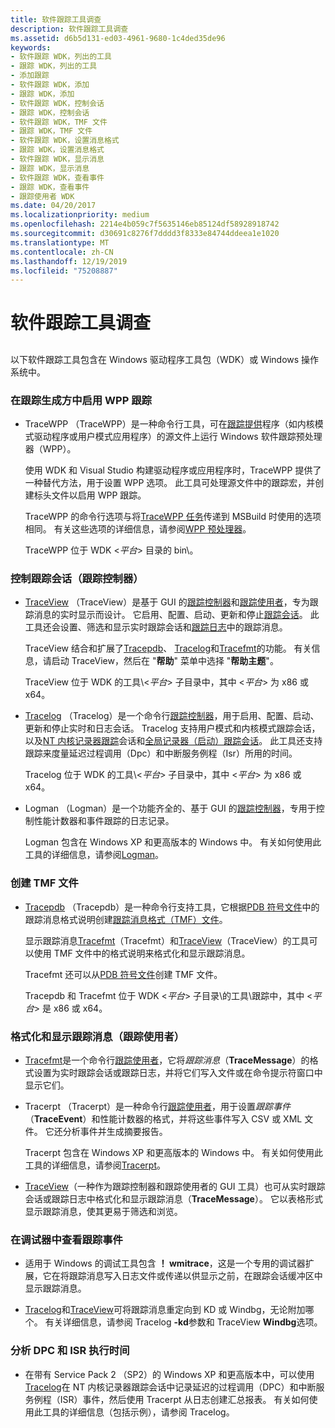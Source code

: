 ```yaml
---
title: 软件跟踪工具调查
description: 软件跟踪工具调查
ms.assetid: d6b5d131-ed03-4961-9680-1c4ded35de96
keywords:
- 软件跟踪 WDK，列出的工具
- 跟踪 WDK，列出的工具
- 添加跟踪
- 软件跟踪 WDK，添加
- 跟踪 WDK，添加
- 软件跟踪 WDK，控制会话
- 跟踪 WDK，控制会话
- 软件跟踪 WDK，TMF 文件
- 跟踪 WDK，TMF 文件
- 软件跟踪 WDK，设置消息格式
- 跟踪 WDK，设置消息格式
- 软件跟踪 WDK，显示消息
- 跟踪 WDK，显示消息
- 软件跟踪 WDK，查看事件
- 跟踪 WDK，查看事件
- 跟踪使用者 WDK
ms.date: 04/20/2017
ms.localizationpriority: medium
ms.openlocfilehash: 2214e4b059c7f5635146eb85124df58928918742
ms.sourcegitcommit: d30691c8276f7dddd3f8333e84744ddeea1e1020
ms.translationtype: MT
ms.contentlocale: zh-CN
ms.lasthandoff: 12/19/2019
ms.locfileid: "75208887"
---
```

# <a name="survey-of-software-tracing-tools"></a>软件跟踪工具调查


## <span id="ddk_survey_of_software_tracing_tools_tools"></span><span id="DDK_SURVEY_OF_SOFTWARE_TRACING_TOOLS_TOOLS"></span>


以下软件跟踪工具包含在 Windows 驱动程序工具包（WDK）或 Windows 操作系统中。

### <a name="span-idenabling_wpp__tracing_in_a_trace_producerspanspan-idenabling_wpp__tracing_in_a_trace_producerspanenabling-wpp-tracing-in-a-trace-producer"></a><span id="enabling_wpp__tracing_in_a_trace_producer"></span><span id="ENABLING_WPP__TRACING_IN_A_TRACE_PRODUCER"></span>在跟踪生成方中启用 WPP 跟踪

-   TraceWPP （TraceWPP）是一种命令行工具，可在[跟踪提供](trace-provider.md)程序（如内核模式驱动程序或用户模式应用程序）的源文件上运行 Windows 软件跟踪预处理器（WPP）。

    使用 WDK 和 Visual Studio 构建驱动程序或应用程序时，TraceWPP 提供了一种替代方法，用于设置 WPP 选项。 此工具可处理源文件中的跟踪宏，并创建标头文件以启用 WPP 跟踪。

    TraceWPP 的命令行选项与将[TraceWPP 任务](tracewpp-task.md)传递到 MSBuild 时使用的选项相同。 有关这些选项的详细信息，请参阅[WPP 预处理器](wpp-preprocessor.md)。

    TraceWPP 位于 WDK &lt;*平台*&gt; 目录的 bin\\。

### <a name="span-idcontrolling_trace_sessions__trace_controllers_spanspan-idcontrolling_trace_sessions__trace_controllers_spancontrolling-trace-sessions-trace-controllers"></a><span id="controlling_trace_sessions__trace_controllers_"></span><span id="CONTROLLING_TRACE_SESSIONS__TRACE_CONTROLLERS_"></span>控制跟踪会话（跟踪控制器）

-   [TraceView](traceview.md) （TraceView）是基于 GUI 的[跟踪控制器](trace-controller.md)和[跟踪使用者](trace-consumer.md)，专为跟踪消息的实时显示而设计。 它启用、配置、启动、更新和停止[跟踪会话](trace-session.md)。 此工具还会设置、筛选和显示实时跟踪会话和[跟踪日志](trace-log.md)中的跟踪消息。

    TraceView 结合和扩展了[Tracepdb](tracepdb.md)、 [Tracelog](tracelog.md)和[Tracefmt](tracefmt.md)的功能。 有关信息，请启动 TraceView，然后在 "**帮助**" 菜单中选择 "**帮助主题**"。

    TraceView 位于 WDK 的工具\\&lt;*平台*&gt; 子目录中，其中 &lt;*平台*&gt; 为 x86 或 x64。

-   [Tracelog](tracelog.md) （Tracelog）是一个命令行[跟踪控制器](trace-controller.md)，用于启用、配置、启动、更新和停止实时和日志会话。 Tracelog 支持用户模式和内核模式跟踪会话，以及[NT 内核记录器跟踪](nt-kernel-logger-trace-session.md)会话和[全局记录器（启动）跟踪会话](global-logger-trace-session.md)。 此工具还支持跟踪来度量延迟过程调用（Dpc）和中断服务例程（Isr）所用的时间。

    Tracelog 位于 WDK 的工具\\&lt;*平台*&gt; 子目录中，其中 &lt;*平台*&gt; 为 x86 或 x64。

-   Logman （Logman）是一个功能齐全的、基于 GUI 的[跟踪控制器](trace-controller.md)，专用于控制性能计数器和事件跟踪的日志记录。

    Logman 包含在 Windows XP 和更高版本的 Windows 中。 有关如何使用此工具的详细信息，请参阅[Logman](https://go.microsoft.com/fwlink/p/?linkid=179385)。

### <a name="span-idcreating_tmf_filesspanspan-idcreating_tmf_filesspancreating-tmf-files"></a><span id="creating_tmf_files"></span><span id="CREATING_TMF_FILES"></span>创建 TMF 文件

-   [Tracepdb](tracepdb.md) （Tracepdb）是一种命令行支持工具，它根据[PDB 符号文件](pdb-symbol-files.md)中的跟踪消息格式说明创建[跟踪消息格式（TMF）文件](trace-message-format-file.md)。

    显示跟踪消息[Tracefmt](tracefmt.md)（Tracefmt）和[TraceView](traceview.md)（TraceView）的工具可以使用 TMF 文件中的格式说明来格式化和显示跟踪消息。

    Tracefmt 还可以从[PDB 符号文件](pdb-symbol-files.md)创建 TMF 文件。

    Tracepdb 和 Tracefmt 位于 WDK &lt;*平台*&gt; 子目录\\的工具\\跟踪中，其中 &lt;*平台*&gt; 是 x86 或 x64。

### <a name="span-idformatting_and_displaying_trace_messages__trace_consumers_spanspan-idformatting_and_displaying_trace_messages__trace_consumers_spanformatting-and-displaying-trace-messages-trace-consumers"></a><span id="formatting_and_displaying_trace_messages__trace_consumers_"></span><span id="FORMATTING_AND_DISPLAYING_TRACE_MESSAGES__TRACE_CONSUMERS_"></span>格式化和显示跟踪消息（跟踪使用者）

-   [Tracefmt](tracefmt.md)是一个命令行[跟踪使用者](trace-consumer.md)，它将*跟踪消息*（**TraceMessage**）的格式设置为实时跟踪会话或跟踪日志，并将它们写入文件或在命令提示符窗口中显示它们。

-   Tracerpt （Tracerpt）是一种命令行[跟踪使用者](trace-consumer.md)，用于设置*跟踪事件*（**TraceEvent**）和性能计数器的格式，并将这些事件写入 CSV 或 XML 文件。 它还分析事件并生成摘要报告。

    Tracerpt 包含在 Windows XP 和更高版本的 Windows 中。 有关如何使用此工具的详细信息，请参阅[Tracerpt](https://go.microsoft.com/fwlink/p/?linkid=179389)。

-   [TraceView](traceview.md)（一种作为跟踪控制器和跟踪使用者的 GUI 工具）也可从实时跟踪会话或跟踪日志中格式化和显示跟踪消息（**TraceMessage**）。 它以表格形式显示跟踪消息，使其更易于筛选和浏览。

### <a name="span-idviewing_trace_events_in_a_debuggerspanspan-idviewing_trace_events_in_a_debuggerspanviewing-trace-events-in-a-debugger"></a><span id="viewing_trace_events_in_a_debugger"></span><span id="VIEWING_TRACE_EVENTS_IN_A_DEBUGGER"></span>在调试器中查看跟踪事件

-   适用于 Windows 的调试工具包含 **！ wmitrace**，这是一个专用的调试器扩展，它在将跟踪消息写入日志文件或传递以供显示之前，在跟踪会话缓冲区中显示跟踪消息。

-   [Tracelog](tracelog.md)和[TraceView](traceview.md)可将跟踪消息重定向到 KD 或 Windbg，无论附加哪个。 有关详细信息，请参阅 Tracelog **-kd**参数和 TraceView **Windbg**选项。

### <a name="span-idanalyzing_dpc_and_isr_execution_timesspanspan-idanalyzing_dpc_and_isr_execution_timesspananalyzing-dpc-and-isr-execution-times"></a><span id="analyzing_dpc_and_isr_execution_times"></span><span id="ANALYZING_DPC_AND_ISR_EXECUTION_TIMES"></span>分析 DPC 和 ISR 执行时间

-   在带有 Service Pack 2 （SP2）的 Windows XP 和更高版本中，可以使用[Tracelog](tracelog.md)在 NT 内核记录器跟踪会话中记录延迟的过程调用（DPC）和中断服务例程（ISR）事件，然后使用 Tracerpt 从日志创建汇总报表。 有关如何使用此工具的详细信息（包括示例），请参阅 Tracelog。

 

 





